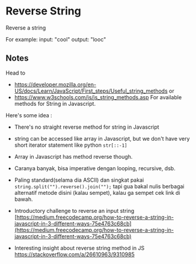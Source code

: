 # Reverse String

Reverse a string

For example:
input: "cool"
output: "looc"

## Notes
Head to 
- https://developer.mozilla.org/en-US/docs/Learn/JavaScript/First_steps/Useful_string_methods or
- https://www.w3schools.com/js/js_string_methods.asp
For available methods for String in Javascript.

Here's some idea :
- There's no straight reverse method for string in Javascript
- string can be accessed like array in Javascript, but we don't have very short iterator statement like python `str[::-1]`
- Array in Javascript has method reverse though.
- Caranya banyak, bisa imperative dengan looping, recursive, dsb.
- Paling standard(selama dia ASCII) dan singkat pakai `string.split("").reverse().join("");` tapi gua bakal nulis berbagai alternatif metode disini (kalau sempet), kalau ga sempet cek link di bawah.


- Introductory challenge to reverse an input string [https://medium.freecodecamp.org/how-to-reverse-a-string-in-javascript-in-3-different-ways-75e4763c68cb](https://medium.freecodecamp.org/how-to-reverse-a-string-in-javascript-in-3-different-ways-75e4763c68cb)
- Interesting insight about reverse string method in JS https://stackoverflow.com/a/26610963/9310985